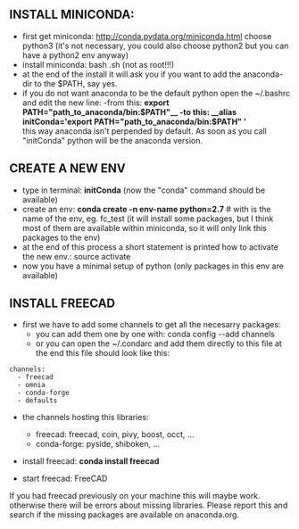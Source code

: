 ## INSTALL MINICONDA:

- first get miniconda: http://conda.pydata.org/miniconda.html choose python3 (it's not necessary, you could also choose python2 but you can have a python2 env anyway)
- install miniconda: bash <miniconda-file>.sh (not as root!!!)
- at the end of the install it will ask you if you want to add the anaconda-dir to the $PATH, say yes.
- if you do not want anaconda to be the default python open the ~/.bashrc and edit the new line:
    -from this: __export PATH="path_to_anaconda/bin:$PATH"__
    -to this: __alias initConda='export PATH="path_to_anaconda/bin:$PATH" '__   
    this way anaconda isn't perpended by default. As soon as you call "initConda" python will be the anaconda version.

## CREATE A NEW ENV

- type in terminal: __initConda__ (now the "conda" command should be available)
- create an env: __conda create -n env-name python=2.7__ # with <env-name> is the name of the env, eg. fc_test
    (it will install some packages, but I think most of them are available within miniconda, so it will only link this packages to the env)
- at the end of this process a short statement is printed how to activate the new env.: source activate <env-name>
- now you have a minimal setup of python (only packages in this env are available)


## INSTALL FREECAD

- first we have to add some channels to get all the necesarry packages:
  - you can add them one by one with: conda config --add channels <name>
  - or you can open the ~/.condarc and add them directly to this file
at the end this file should look like this:

```
channels:
  - freecad
  - omnia
  - conda-forge
  - defaults
```

 - the channels hosting this libraries:
    - freecad: freecad, coin, pivy, boost, occt, ...
    - conda-forge: pyside, shiboken, ...

- install freecad: __conda install freecad__
- start freecad: FreeCAD

If you had freecad previously on your machine this will maybe work. otherwise there will be errors about missing libraries. Please report this and search if the missing packages are available on anaconda.org.
